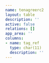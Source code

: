 ```yaml
---
name: tenagreerc2
layout: table
description: ''
active: false
relations: []
app_area: ''
columns:
- name: tag_ref
  type: char(11)
  description: ''
---
```


